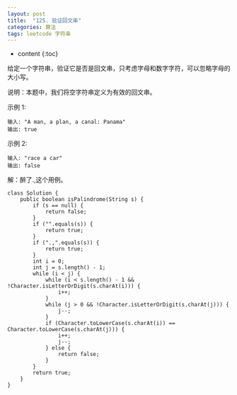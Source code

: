 ```yaml
---
layout: post
title:  "125. 验证回文串"
categories: 算法
tags: leetcode 字符串
---
```


* content
{:toc}

<!--more-->

给定一个字符串，验证它是否是回文串，只考虑字母和数字字符，可以忽略字母的大小写。

说明：本题中，我们将空字符串定义为有效的回文串。

示例 1:

```
输入: "A man, a plan, a canal: Panama"
输出: true
```

示例 2:

```
输入: "race a car"
输出: false
```

解：醉了.,这个用例。

```
class Solution {
    public boolean isPalindrome(String s) {
        if (s == null) {
            return false;
        }
        if ("".equals(s)) {
            return true;
        }
        if (".,".equals(s)) {
            return true;
        }
        int i = 0;
        int j = s.length() - 1;
        while (i < j) {
            while (i < s.length() - 1 && !Character.isLetterOrDigit(s.charAt(i))) {
                i++;
            }
            while (j > 0 && !Character.isLetterOrDigit(s.charAt(j))) {
                j--;
            }
            if (Character.toLowerCase(s.charAt(i)) == Character.toLowerCase(s.charAt(j))) {
                i++;
                j--;
            } else {
                return false;
            }
        }
        return true;
    }
}
```
